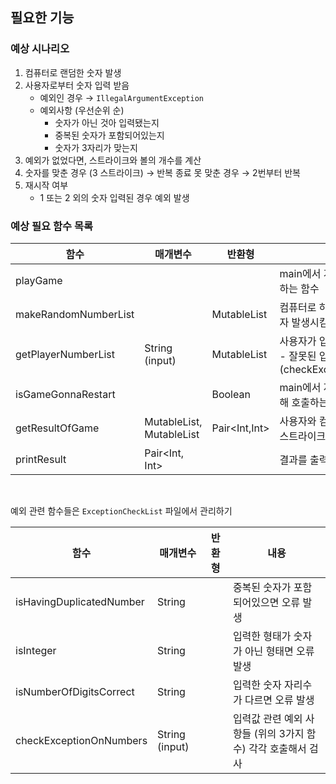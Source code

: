 ## 필요한 기능

### 예상 시나리오
1. 컴퓨터로 랜덤한 숫자 발생
2. 사용자로부터 숫자 입력 받음
    - 예외인 경우 → `IllegalArgumentException`
    - 예외사항 (우선순위 순)
        - 숫자가 아닌 것아 입력됐는지
        - 중복된 숫자가 포함되어있는지
        - 숫자가 3자리가 맞는지
3. 예외가 없었다면, 스트라이크와 볼의 개수를 계산
4. 숫자를 맞춘 경우 (3 스트라이크) → 반복 종료
   못 맞춘 경우 → 2번부터 반복
5. 재시작 여부
    - 1 또는 2 외의 숫자 입력된 경우 예외 발생

### 예상 필요 함수 목록

| 함수 | 매개변수 | 반환형 | 내용 |
| --- | --- | --- | --- |
|playGame| | | main에서 게임 실행을 위해 호출하는 함수|
| makeRandomNumberList |  | MutableList<Int> | 컴퓨터로 하여금 랜덤한 세자리 숫자 발생시킴 |
| getPlayerNumberList | String (input) | MutableList<Int> | 사용자가 입력한 값 리스트로 반환 <br/>- 잘못된 입력 예외 발생(checkExceptionOnNumbers) |
| isGameGonnaRestart | | Boolean | main에서 재시작 여부를 묻기 위해 호출하는 함수
| getResultOfGame | MutableList<Int>, MutableList<Int> | Pair<Int,Int> | 사용자와 컴퓨터의 숫자들을 비교, 스트라이크와 볼의 개수 계산
| printResult | Pair<Int, Int> | | 결과를 출력하는 함수

<br/>

예외 관련 함수들은 `ExceptionCheckList` 파일에서 관리하기
  
  | 함수 | 매개변수 | 반환형 | 내용 |
  | --- | --- | --- | --- |
  | isHavingDuplicatedNumber | String |  | 중복된 숫자가 포함되어있으면 오류 발생 |
  | isInteger | String |  | 입력한 형태가 숫자가 아닌 형태면 오류 발생 |
  | isNumberOfDigitsCorrect | String |  | 입력한 숫자 자리수가 다르면 오류 발생 |
  | checkExceptionOnNumbers | String (input) | | 입력값 관련 예외 사항들 (위의 3가지 함수) 각각 호출해서 검사
